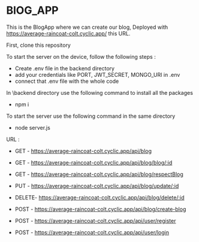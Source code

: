 # BlOG_APP

This is the BlogApp where we can create our blog, Deployed with https://average-raincoat-colt.cyclic.app/ this URL.

First, clone this repository


To start the server on the device, follow the following steps :

- Create .env file in the backend directory
- add your credentials like PORT, JWT_SECRET, MONGO_URI in .env
- connect that .env file with the whole code


In \backend directory use the following command to install all the packages

- npm i

To start the server use the following command in the same directory

- node server.js


URL :

- GET -     https://average-raincoat-colt.cyclic.app/api/blog
- GET -     https://average-raincoat-colt.cyclic.app/api/blog/blog/:id
- GET -     https://average-raincoat-colt.cyclic.app/api/blog/respectBlog

  
- PUT -     https://average-raincoat-colt.cyclic.app/api/blog/update/:id
- DELETE-   https://average-raincoat-colt.cyclic.app/api/blog/delete/:id
  
  
- POST -     https://average-raincoat-colt.cyclic.app/api/blog/create-blog
- POST -     https://average-raincoat-colt.cyclic.app/api/user/register
- POST -    https://average-raincoat-colt.cyclic.app/api/user/login


